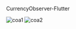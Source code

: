 CurrencyObserver-Flutter

![coa1](https://user-images.githubusercontent.com/32542424/132342258-0cb3865e-0ab1-48df-a56b-3a0a89d87c12.png)
![coa2](https://user-images.githubusercontent.com/32542424/132342275-f4bee0e1-e7dd-427b-94c9-24880a57eb47.png)

